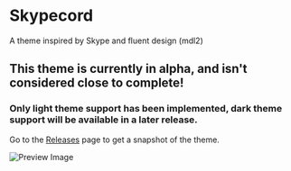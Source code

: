 # Skypecord
A theme inspired by Skype and fluent design (mdl2)

## **This theme is currently in alpha, and isn't considered close to complete!**
### Only light theme support has been implemented, dark theme support will be available in a later release.

Go to the [Releases](https://github.com/MasicoreLord/Skypecord/releases) page to get a snapshot of the theme.

![Preview Image](https://i.imgur.com/cXl8raN.png)

